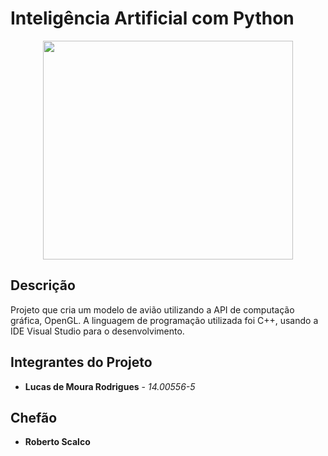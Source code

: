 # Inteligência Artificial com Python

<p align="center">
  <img width="400" height="350" src="https://www.opengl.org/img/opengl_logo.png">
</p>

## Descrição
Projeto que cria um modelo de avião utilizando a API de computação gráfica, OpenGL. 
A linguagem de programação utilizada foi C++, usando a IDE Visual Studio para o desenvolvimento.


## Integrantes do Projeto
* **Lucas de Moura Rodrigues** - *14.00556-5*

## Chefão
* **Roberto Scalco** 

